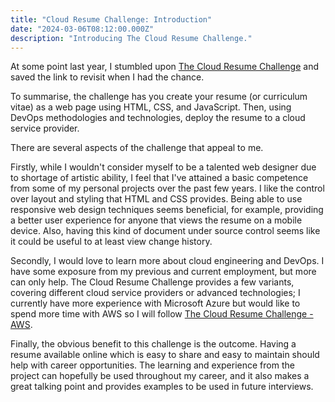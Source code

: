 ```yaml
---
title: "Cloud Resume Challenge: Introduction"
date: "2024-03-06T08:12:00.000Z"
description: "Introducing The Cloud Resume Challenge."
---
```


At some point last year, I stumbled upon [The Cloud Resume Challenge](https://cloudresumechallenge.dev/) and saved the link to revisit when I had the chance.

To summarise, the challenge has you create your resume (or curriculum vitae) as a web page using HTML, CSS, and JavaScript. Then, using DevOps methodologies and technologies, deploy the resume to a cloud service provider.

There are several aspects of the challenge that appeal to me.

Firstly, while I wouldn't consider myself to be a talented web designer due to shortage of artistic ability, I feel that I've attained a basic competence from some of my personal projects over the past few years. I like the control over layout and styling that HTML and CSS provides. Being able to use responsive web design techniques seems beneficial, for example, providing a better user experience for anyone that views the resume on a mobile device. Also, having this kind of document under source control seems like it could be useful to at least view change history.

Secondly, I would love to learn more about cloud engineering and DevOps. I have some exposure from my previous and current employment, but more can only help. The Cloud Resume Challenge provides a few variants, covering different cloud service providers or advanced technologies; I currently have more experience with Microsoft Azure but would like to spend more time with AWS so I will follow [The Cloud Resume Challenge - AWS](https://cloudresumechallenge.dev/docs/the-challenge/aws/).

Finally, the obvious benefit to this challenge is the outcome. Having a resume available online which is easy to share and easy to maintain should help with career opportunities. The learning and experience from the project can hopefully be used throughout my career, and it also makes a great talking point and provides examples to be used in future interviews.
